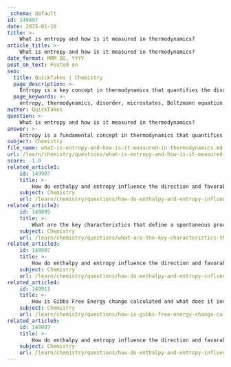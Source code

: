 ```yaml
---
_schema: default
id: 149897
date: 2025-01-10
title: >-
    What is entropy and how is it measured in thermodynamics?
article_title: >-
    What is entropy and how is it measured in thermodynamics?
date_format: MMM DD, YYYY
post_on_text: Posted on
seo:
  title: QuickTakes | Chemistry
  page_description: >-
    Entropy is a key concept in thermodynamics that quantifies the disorder in a system and is essential for understanding energy transfer and natural processes.
  page_keywords: >-
    entropy, thermodynamics, disorder, microstates, Boltzmann equation, heat transfer, second law of thermodynamics, state function, spontaneity, energy transfer
author: QuickTakes
question: >-
    What is entropy and how is it measured in thermodynamics?
answer: >-
    Entropy is a fundamental concept in thermodynamics that quantifies the degree of disorder or randomness in a system. It is denoted by the symbol $ S $ and is classified as a state function, meaning its value depends solely on the current state of the system, rather than the path taken to reach that state.\n\n### Definition of Entropy\nIn thermodynamics, entropy can be defined in various ways, with one of the most prominent interpretations being provided by the Boltzmann equation:\n\n$$\nS = k_B \ln \Omega\n$$\n\nIn this equation:\n- $ S $ is the entropy,\n- $ k_B $ is Boltzmann's constant, approximately $ 1.38 \times 10^{-23} \text{ J K}^{-1} $,\n- $ \Omega $ represents the number of microscopic configurations (microstates) that correspond to the macroscopic state of the system.\n\nThis relationship indicates that a system with a greater number of possible microstates has higher entropy. For example, gases typically have higher entropy than liquids, which in turn have higher entropy than solids, reflecting their respective degrees of disorder.\n\n### Measurement of Entropy\nEntropy can be measured in terms of changes in a system, particularly during isothermal processes (processes occurring at constant temperature). The change in entropy ($ \Delta S $) can be expressed as:\n\n$$\n\Delta S = \frac{\Delta Q}{T}\n$$\n\nwhere:\n- $ \Delta S $ is the change in entropy,\n- $ \Delta Q $ is the heat exchanged during the process,\n- $ T $ is the absolute temperature at which the process occurs.\n\nThis formula shows that the change in entropy is directly proportional to the heat transfer and inversely proportional to the temperature, indicating that at higher temperatures, the same amount of heat transfer results in a smaller change in entropy.\n\n### Importance of Entropy\nEntropy is crucial in understanding the second law of thermodynamics, which states that the total entropy of an isolated system can never decrease over time. This law implies that natural processes tend to move towards a state of maximum disorder or entropy, making entropy a key factor in determining the spontaneity of processes and the direction of energy transfer in thermodynamic systems.\n\nIn summary, entropy is a vital concept in thermodynamics that measures disorder and is essential for understanding the behavior of systems in terms of energy transfer, spontaneity, and the fundamental laws governing thermodynamic processes.
subject: Chemistry
file_name: what-is-entropy-and-how-is-it-measured-in-thermodynamics.md
url: /learn/chemistry/questions/what-is-entropy-and-how-is-it-measured-in-thermodynamics
score: -1.0
related_article1:
    id: 149907
    title: >-
        How do enthalpy and entropy influence the direction and favorability of chemical reactions?
    subject: Chemistry
    url: /learn/chemistry/questions/how-do-enthalpy-and-entropy-influence-the-direction-and-favorability-of-chemical-reactions
related_article2:
    id: 149895
    title: >-
        What are the key characteristics that define a spontaneous process?
    subject: Chemistry
    url: /learn/chemistry/questions/what-are-the-key-characteristics-that-define-a-spontaneous-process
related_article3:
    id: 149907
    title: >-
        How do enthalpy and entropy influence the direction and favorability of chemical reactions?
    subject: Chemistry
    url: /learn/chemistry/questions/how-do-enthalpy-and-entropy-influence-the-direction-and-favorability-of-chemical-reactions
related_article4:
    id: 149911
    title: >-
        How is Gibbs Free Energy change calculated and what does it indicate about a reaction?
    subject: Chemistry
    url: /learn/chemistry/questions/how-is-gibbs-free-energy-change-calculated-and-what-does-it-indicate-about-a-reaction
related_article5:
    id: 149907
    title: >-
        How do enthalpy and entropy influence the direction and favorability of chemical reactions?
    subject: Chemistry
    url: /learn/chemistry/questions/how-do-enthalpy-and-entropy-influence-the-direction-and-favorability-of-chemical-reactions
---
```


&nbsp;